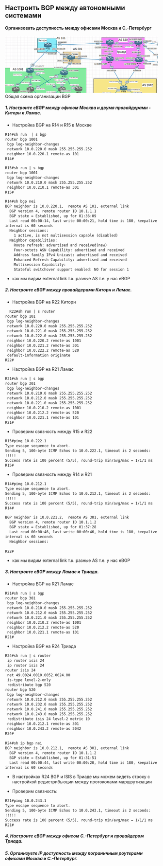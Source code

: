 ## Настроить BGP между автономными системами
#### Организовать доступность между офисами Москва и С.-Петербург

![](https://github.com/Ram170107/Otus_practice_ARR/blob/865fa89d441f52cf2804c38e4a12107a701355c6/labs/lab_9/%D0%A1%D1%85%D0%B5%D0%BC%D0%B0%20BGP.png)
Общая схема организации BGP

##### 1. Настроите eBGP между офисом Москва и двумя провайдерами - Киторн и Ламас.
- Настройка BGP на R14 и R15 в Москве

```
R14#sh run  | s bgp
router bgp 1001
 bgp log-neighbor-changes
 network 10.0.220.0 mask 255.255.255.252
 neighbor 10.0.220.1 remote-as 101
R14#
```

```
R15#sh run | s bgp
router bgp 1001
 bgp log-neighbor-changes
 network 10.0.210.0 mask 255.255.255.252
 neighbor 10.0.210.1 remote-as 301
R15#
```

```
R14#sh bgp nei
BGP neighbor is 10.0.220.1,  remote AS 101, external link
  BGP version 4, remote router ID 10.1.1.1
  BGP state = Established, up for 01:36:09
  Last read 00:00:14, last write 00:00:21, hold time is 180, keepalive interval is 60 seconds
  Neighbor sessions:
    1 active, is not multisession capable (disabled)
  Neighbor capabilities:
    Route refresh: advertised and received(new)
    Four-octets ASN Capability: advertised and received
    Address family IPv4 Unicast: advertised and received
    Enhanced Refresh Capability: advertised and received
    Multisession Capability: 
    Stateful switchover support enabled: NO for session 1
```
- как мы видим external link т.к. разные AS т.е. у нас eBGP

##### 2. Настроите eBGP между провайдерами Киторн и Ламас.

- Настройка BGP на R22 Киторн

```
  R22#sh run | s router
router bgp 101
 bgp log-neighbor-changes
 network 10.0.220.0 mask 255.255.255.252
 network 10.0.221.0 mask 255.255.255.252
 network 10.0.222.0 mask 255.255.255.252
 neighbor 10.0.220.2 remote-as 1001
 neighbor 10.0.221.2 remote-as 301
 neighbor 10.0.222.2 remote-as 520
 default-information originate
R22#
```
- Настройка BGP на R21 Ламас

```
R21#sh run | s bgp
router bgp 301
 bgp log-neighbor-changes
 network 10.0.210.0 mask 255.255.255.252
 network 10.0.212.0 mask 255.255.255.252
 network 10.0.221.0 mask 255.255.255.252
 neighbor 10.0.210.2 remote-as 1001
 neighbor 10.0.212.2 remote-as 520
 neighbor 10.0.221.1 remote-as 101
R21#
```
- Проверим связность между R15 и R22
  
```
R15#ping 10.0.222.1
Type escape sequence to abort.
Sending 5, 100-byte ICMP Echos to 10.0.222.1, timeout is 2 seconds:
!!!!!
Success rate is 100 percent (5/5), round-trip min/avg/max = 1/1/1 ms
R15#

```
- Проверим связность между R14 и R21

```
R14#ping 10.0.212.1
Type escape sequence to abort.
Sending 5, 100-byte ICMP Echos to 10.0.212.1, timeout is 2 seconds:
!!!!!
Success rate is 100 percent (5/5), round-trip min/avg/max = 1/1/1 ms
R14#

```

```
BGP neighbor is 10.0.221.2,  remote AS 301, external link
  BGP version 4, remote router ID 10.1.1.2
  BGP state = Established, up for 01:37:28
  Last read 00:00:46, last write 00:00:46, hold time is 180, keepalive interval is 60 seconds
  Neighbor sessions:
          
R22#
```
- как мы видим external link т.к. разные AS т.е. у нас eBGP

##### 3. Настроите eBGP между Ламас и Триада.
- Настройка BGP на R21 Ламас

```
R21#sh run | s bgp
router bgp 301
 bgp log-neighbor-changes
 network 10.0.210.0 mask 255.255.255.252
 network 10.0.212.0 mask 255.255.255.252
 network 10.0.221.0 mask 255.255.255.252
 neighbor 10.0.210.2 remote-as 1001
 neighbor 10.0.212.2 remote-as 520
 neighbor 10.0.221.1 remote-as 101
R21#
```
- Настройка BGP на R24 Триада
```
R24#sh run | s router
 ip router isis 24
 ip router isis 24
router isis 24
 net 49.0024.0010.0052.0024.00
 is-type level-2-only
 redistribute bgp 520
router bgp 520
 bgp log-neighbor-changes
 network 10.0.212.0 mask 255.255.255.252
 network 10.0.232.0 mask 255.255.255.252
 network 10.0.241.0 mask 255.255.255.252
 network 10.0.243.0 mask 255.255.255.252
 redistribute isis 24 level-2 metric 10
 neighbor 10.0.212.1 remote-as 301
 neighbor 10.0.243.2 remote-as 2042
R24#

R24#sh ip bgp nei
BGP neighbor is 10.0.212.1,  remote AS 301, external link
  BGP version 4, remote router ID 10.1.1.2
  BGP state = Established, up for 01:31:51
  Last read 00:00:44, last write 00:00:20, hold time is 180, keepalive interval is 60 seconds

```
- В настройках R24 BGP и ISIS в Триаде мы можем видеть строку с настройкой редистрибьюции между протоколами маршрутизации

- Проверим связность:

```
R21#ping 10.0.243.1
Type escape sequence to abort.
Sending 5, 100-byte ICMP Echos to 10.0.243.1, timeout is 2 seconds:
!!!!!
Success rate is 100 percent (5/5), round-trip min/avg/max = 1/1/1 ms
R21#

```
##### 4. Настроите eBGP между офисом С.-Петербург и провайдером Триада.


##### 5. Организуете IP доступность между пограничным роутерами офисами Москва и С.-Петербург.

